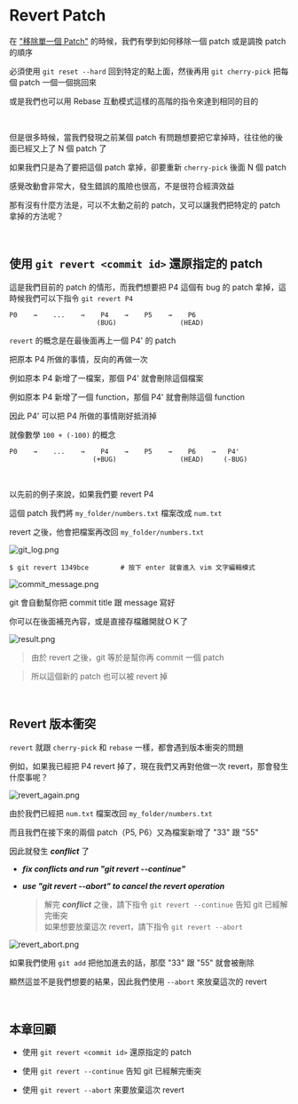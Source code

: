 # Revert Patch

在 ["移除單一個 Patch"](remove.md) 的時候，我們有學到如何移除一個 patch 或是調換 patch 的順序

必須使用 `git reset --hard` 回到特定的點上面，然後再用 `git cherry-pick` 把每個 patch 一個一個挑回來

或是我們也可以用 Rebase 互動模式這樣的高階的指令來達到相同的目的

<br>

但是很多時候，當我們發現之前某個 patch 有問題想要把它拿掉時，往往他的後面已經又上了 N 個 patch 了

如果我們只是為了要把這個 patch 拿掉，卻要重新 `cherry-pick` 後面 N 個 patch

感覺改動會非常大，發生錯誤的風險也很高，不是很符合經濟效益

那有沒有什麼方法是，可以不太動之前的 patch，又可以讓我們把特定的 patch 拿掉的方法呢？

<br>

## 使用 `git revert <commit id>` 還原指定的 patch

這是我們目前的 patch 的情形，而我們想要把 P4 這個有 bug 的 patch 拿掉，這時候我們可以下指令 `git revert P4`

```
P0    →    ...    →    P4    →    P5    →    P6
                      (BUG)                (HEAD)
```

`revert` 的概念是在最後面再上一個 P4' 的 patch

把原本 P4 所做的事情，反向的再做一次

例如原本 P4 新增了一檔案，那個 P4' 就會刪除這個檔案

例如原本 P4 新增了一個 function，那個 P4' 就會刪除這個 function

因此 P4' 可以把 P4 所做的事情剛好抵消掉

就像數學 `100 + (-100)` 的概念

```
P0    →    ...    →    P4    →    P5    →    P6    →   P4'
                     (+BUG)                (HEAD)     (-BUG)
```

<br>

以先前的例子來說，如果我們要 revert P4

這個 patch 我們將 `my_folder/numbers.txt` 檔案改成 `num.txt`

revert 之後，他會把檔案再改回 `my_folder/numbers.txt`

![git_log.png](revert/git_log.png)

    $ git revert 1349bce        # 按下 enter 就會進入 vim 文字編輯模式

![commit_message.png](revert/commit_message.png)

git 會自動幫你把 commit title 跟 message 寫好

你可以在後面補充內容，或是直接存檔離開就ＯＫ了

![result.png](revert/result.png)

> 由於 revert 之後，git 等於是幫你再 commit 一個 patch

> 所以這個新的 patch 也可以被 revert 掉

<br>

## Revert 版本衝突

`revert` 就跟 `cherry-pick` 和 `rebase` 一樣，都會遇到版本衝突的問題

例如，如果我已經把 P4 revert 掉了，現在我們又再對他做一次 revert，那會發生什麼事呢？

![revert_again.png](revert/revert_again.png)

由於我們已經把 `num.txt` 檔案改回 `my_folder/numbers.txt`

而且我們在接下來的兩個 patch（P5, P6）又為檔案新增了 "33" 跟 "55"

因此就發生 ___conflict___ 了

* ___fix conflicts and run "git revert --continue"___
* ___use "git revert --abort" to cancel the revert operation___

    > 解完 ___conflict___ 之後，請下指令 `git revert --continue` 告知 git 已經解完衝突<br>
    > 如果想要放棄這次 revert，請下指令 `git revert --abort`

![revert_abort.png](revert/revert_abort.png)

如果我們使用 `git add` 把他加進去的話，那麼 "33" 跟 "55" 就會被刪除

顯然這並不是我們想要的結果，因此我們使用 `--abort` 來放棄這次的 revert

<br>

## 本章回顧

* 使用 `git revert <commit id>` 還原指定的 patch

* 使用 `git revert --continue` 告知 git 已經解完衝突

* 使用 `git revert --abort` 來要放棄這次 revert
